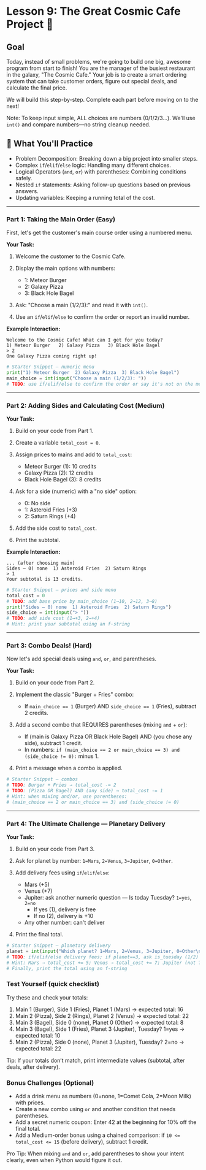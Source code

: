 # Lesson 9: The Great Cosmic Cafe Project 🚀

## Goal

Today, instead of small problems, we're going to build one big, awesome program from start to finish! You are the manager of the busiest restaurant in the galaxy, "The Cosmic Cafe." Your job is to create a smart ordering system that can take customer orders, figure out special deals, and calculate the final price.

We will build this step-by-step. Complete each part before moving on to the next!

Note: To keep input simple, ALL choices are numbers (0/1/2/3...). We'll use `int()` and compare numbers—no string cleanup needed.

## 🎯 What You'll Practice

- Problem Decomposition: Breaking down a big project into smaller steps.
- Complex `if`/`elif`/`else` logic: Handling many different choices.
- Logical Operators (`and`, `or`) with parentheses: Combining conditions safely.
- Nested `if` statements: Asking follow-up questions based on previous answers.
- Updating variables: Keeping a running total of the cost.

---

### Part 1: Taking the Main Order (Easy)

First, let's get the customer's main course order using a numbered menu.

**Your Task:**

1. Welcome the customer to the Cosmic Cafe.
2. Display the main options with numbers:

   - 1: Meteor Burger
   - 2: Galaxy Pizza
   - 3: Black Hole Bagel
3. Ask: "Choose a main (1/2/3):" and read it with `int()`.
4. Use an `if`/`elif`/`else` to confirm the order or report an invalid number.

**Example Interaction:**
```
Welcome to the Cosmic Cafe! What can I get for you today?
1) Meteor Burger   2) Galaxy Pizza   3) Black Hole Bagel
> 2
One Galaxy Pizza coming right up!
```

```python
# Starter Snippet — numeric menu
print("1) Meteor Burger  2) Galaxy Pizza  3) Black Hole Bagel")
main_choice = int(input("Choose a main (1/2/3): "))
# TODO: use if/elif/else to confirm the order or say it's not on the menu
```

---

### Part 2: Adding Sides and Calculating Cost (Medium)

**Your Task:**

1. Build on your code from Part 1.
2. Create a variable `total_cost = 0`.
3. Assign prices to mains and add to `total_cost`:

   - Meteor Burger (1): 10 credits
   - Galaxy Pizza (2): 12 credits
   - Black Hole Bagel (3): 8 credits
4. Ask for a side (numeric) with a "no side" option:

   - 0: No side
   - 1: Asteroid Fries (+3)
   - 2: Saturn Rings (+4)
5. Add the side cost to `total_cost`.
6. Print the subtotal.

**Example Interaction:**
```
... (after choosing main)
Sides — 0) none  1) Asteroid Fries  2) Saturn Rings
> 1
Your subtotal is 13 credits.
```

```python
# Starter Snippet — prices and side menu
total_cost = 0
# TODO: add base price by main_choice (1→10, 2→12, 3→8)
print("Sides — 0) none  1) Asteroid Fries  2) Saturn Rings")
side_choice = int(input("> "))
# TODO: add side cost (1→+3, 2→+4)
# Hint: print your subtotal using an f-string
```

---

### Part 3: Combo Deals! (Hard)

Now let's add special deals using `and`, `or`, and parentheses.

**Your Task:**

1. Build on your code from Part 2.

2. Implement the classic "Burger + Fries" combo:
   - If `main_choice == 1` (Burger) AND `side_choice == 1` (Fries), subtract 2 credits.
3. Add a second combo that REQUIRES parentheses (mixing `and` + `or`):

   - If (main is Galaxy Pizza OR Black Hole Bagel) AND (you chose any side), subtract 1 credit.
   - In numbers: `if (main_choice == 2 or main_choice == 3) and (side_choice != 0):` minus 1.
4. Print a message when a combo is applied.

```python
# Starter Snippet — combos
# TODO: Burger + Fries → total_cost -= 2
# TODO: (Pizza OR Bagel) AND (any side) → total_cost -= 1
# Hint: when mixing and/or, use parentheses:
# (main_choice == 2 or main_choice == 3) and (side_choice != 0)
```

---

### Part 4: The Ultimate Challenge — Planetary Delivery

**Your Task:**

1. Build on your code from Part 3.
2. Ask for planet by number: `1=Mars`, `2=Venus`, `3=Jupiter`, `0=Other`.
3. Add delivery fees using `if`/`elif`/`else`:

   - Mars (+5)
   - Venus (+7)
   - Jupiter: ask another numeric question — Is today Tuesday? `1=yes`, `2=no`
       - If yes (1), delivery is free
       - If no (2), delivery is +10
   - Any other number: can't deliver
4. Print the final total.

```python
# Starter Snippet — planetary delivery
planet = int(input("Which planet? 1=Mars, 2=Venus, 3=Jupiter, 0=Other\n> "))
# TODO: if/elif/else delivery fees; if planet==3, ask is_tuesday (1/2) then nest if
# Hint: Mars → total_cost += 5; Venus → total_cost += 7; Jupiter (not Tuesday) → total_cost += 10
# Finally, print the total using an f-string
```

### Test Yourself (quick checklist)
Try these and check your totals:

1) Main 1 (Burger), Side 1 (Fries), Planet 1 (Mars) → expected total: 16
2) Main 2 (Pizza), Side 2 (Rings), Planet 2 (Venus) → expected total: 22
3) Main 3 (Bagel), Side 0 (none), Planet 0 (Other) → expected total: 8
4) Main 3 (Bagel), Side 1 (Fries), Planet 3 (Jupiter), Tuesday? 1=yes → expected total: 10
5) Main 2 (Pizza), Side 0 (none), Planet 3 (Jupiter), Tuesday? 2=no → expected total: 22

Tip: If your totals don’t match, print intermediate values (subtotal, after deals, after delivery).

### Bonus Challenges (Optional)

- Add a drink menu as numbers (0=none, 1=Comet Cola, 2=Moon Milk) with prices.
- Create a new combo using `or` and another condition that needs parentheses.
- Add a secret numeric coupon: Enter 42 at the beginning for 10% off the final total.
- Add a Medium-order bonus using a chained comparison: if `10 <= total_cost <= 15` (before delivery), subtract 1 credit.

Pro Tip: When mixing `and` and `or`, add parentheses to show your intent clearly, even when Python would figure it out.

